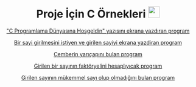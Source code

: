 <div align="center">
<h1>
  Proje İçin C Örnekleri
  <img src="https://upload.wikimedia.org/wikipedia/commons/thumb/1/18/C_Programming_Language.svg/1200px-C_Programming_Language.svg.png" width="30px"/>
</h1>

["C Programlama Dünyasına Hoşgeldin" yazısını ekrana yazdıran program](https://github.com/baristaner/C-Ornekler/blob/main/cprogramlamadunyasinahosgeldin.c)

[Bir sayi girilmesini istiyen ve girilen sayiyi ekrana yazdiran program](https://github.com/baristaner/C-Ornekler/blob/main/giriensayiyiekranayazdiran.c)

[Çemberin yarıçapını bulan program](https://github.com/baristaner/C-Ornekler/blob/main/cemberyaricap.c)

[Girilen bir sayının faktöryelini hesaplıyıcak program](https://github.com/baristaner/C-Ornekler/blob/main/faktoriyel.c)

[Girilen sayının mükemmel sayı olup olmadığını bulan program](https://github.com/baristaner/C-Ornekler/blob/main/mukemmelsayi.c)

</div>
